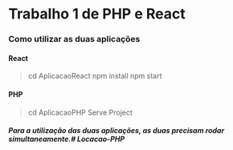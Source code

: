 # Trabalho 1 de PHP e React

### Como utilizar as duas aplicações

#### React
> cd AplicacaoReact
> npm install
> npm start

#### PHP
> cd AplicacaoPHP
> Serve Project




##### Para a utilização das duas aplicações, as duas precisam rodar simultaneamente.# Locacao-PHP
